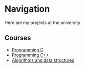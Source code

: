 # Navigation
Here are my projects at the university

## Courses
- [Programming C](https://github.com/sofa797/HSE/tree/main/course%20C)
- [Programming C++](https://github.com/sofa797/HSE/tree/main/course_C%2B%2B)
- [Algorithms and data structures](https://github.com/sofa797/HSE/tree/main/course_algorithms)
